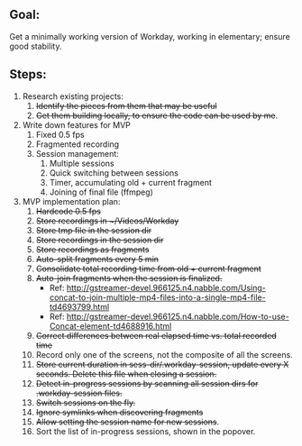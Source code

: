 ## Goal:

Get a minimally working version of Workday, working in elementary; ensure good stability.

## Steps:

1. Research existing projects:
    1. ~~Identify the pieces from them that may be useful~~
    2. ~~Get them building locally, to ensure the code can be used by me~~.
2. Write down features for MVP
    1. Fixed 0.5 fps
    2. Fragmented recording
    3. Session management:
        1. Multiple sessions
        2. Quick switching between sessions
        3. Timer, accumulating old + current fragment
        4. Joining of final file (ffmpeg)
3. MVP implementation plan:
    1. ~~Hardcode 0.5 fps~~
    2. ~~Store recordings in \~/Videos/Workday~~
    2. ~~Store tmp file in the session dir~~
    3. ~~Store recordings in the session dir~~
    4. ~~Store recordings as fragments~~
    5. ~~Auto-split fragments every 5 min~~
    6. ~~Consolidate total recording time from old + current fragment~~
    7. ~~Auto-join fragments when the session is finalized.~~
        * Ref: http://gstreamer-devel.966125.n4.nabble.com/Using-concat-to-join-multiple-mp4-files-into-a-single-mp4-file-td4693799.html
        * Ref: http://gstreamer-devel.966125.n4.nabble.com/How-to-use-Concat-element-td4688916.html
    8. ~~Correct differences between real elapsed time vs. total recorded time~~
    9. Record only one of the screens, not the composite of all the screens.
    10. ~~Store current duration in sess-dir/.workday-session, update every X seconds. Delete this file when closing a session.~~
    11. ~~Detect in-progress sessions by scanning all session dirs for .workday-session files.~~
    12. ~~Switch sessions on the fly.~~
    13. ~~Ignore symlinks when discovering fragments~~
    14. ~~Allow setting the session name for new sessions~~.
    15. Sort the list of in-progress sessions, shown in the popover.
